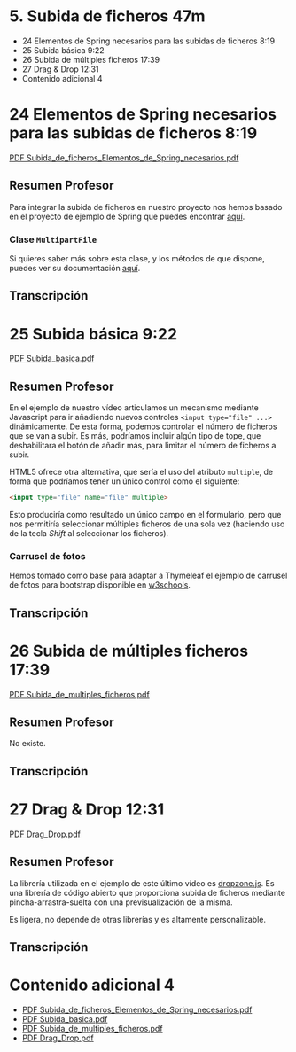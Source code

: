 # 5. Subida de ficheros 47m
   
   * 24 Elementos de Spring necesarios para las subidas de ficheros 8:19 
   * 25 Subida básica 9:22 
   * 26 Subida de múltiples ficheros 17:39 
   * 27 Drag & Drop 12:31 
   * Contenido adicional 4

# 24 Elementos de Spring necesarios para las subidas de ficheros 8:19 
 
[PDF Subida_de_ficheros_Elementos_de_Spring_necesarios.pdf](pdfs/23_Subida_de_ficheros_Elementos_de_Spring_necesarios.pdf)

## Resumen Profesor

Para integrar la subida de ficheros en nuestro proyecto nos hemos basado en el proyecto de ejemplo de Spring que puedes encontrar [aquí](https://spring.io/guides/gs/uploading-files/).

### Clase `MultipartFile`

Si quieres saber más sobre esta clase, y los métodos de que dispone, puedes ver su documentación [aquí](https://docs.spring.io/spring/docs/current/javadoc-api/org/springframework/web/multipart/MultipartFile.html).

## Transcripción

# 25 Subida básica 9:22 

[PDF Subida_basica.pdf](pdfs/24_Subida_basica.pdf)

## Resumen Profesor

En el ejemplo de nuestro vídeo articulamos un mecanismo mediante Javascript para ir añadiendo nuevos controles `<input type="file" ...>` dinámicamente. De esta forma, podemos controlar el número de ficheros que se van a subir. Es más, podríamos incluir algún tipo de tope, que deshabilitara el botón de añadir más, para limitar el número de ficheros a subir.

HTML5 ofrece otra alternativa, que sería el uso del atributo `multiple`, de forma que podríamos tener un único control como el siguiente:

```html
<input type="file" name="file" multiple>
```

Esto produciría como resultado un único campo en el formulario, pero que nos permitiría seleccionar múltiples ficheros de una sola vez (haciendo uso de la tecla *Shift* al seleccionar los ficheros).

### Carrusel de fotos

Hemos tomado como base para adaptar a Thymeleaf el ejemplo de carrusel de fotos para bootstrap disponible en [w3schools](https://www.w3schools.com/bootstrap/bootstrap_carousel.asp).

## Transcripción

# 26 Subida de múltiples ficheros 17:39 

[PDF Subida_de_multiples_ficheros.pdf](pdfs/25_Subida_de_multiples_ficheros.pdf)

## Resumen Profesor

No existe.

## Transcripción

# 27 Drag & Drop 12:31 

[PDF Drag_Drop.pdf](pdfs/26_Drag_Drop.pdf)

## Resumen Profesor

La librería utilizada en el ejemplo de este último vídeo es [dropzone.js](https://www.dropzonejs.com/). Es una librería de código abierto que proporciona subida de ficheros mediante pincha-arrastra-suelta con una previsualización de la misma.

Es ligera, no depende de otras librerías y es altamente personalizable.

## Transcripción

# Contenido adicional 4

* [PDF Subida_de_ficheros_Elementos_de_Spring_necesarios.pdf](pdfs/23_Subida_de_ficheros_Elementos_de_Spring_necesarios.pdf)
* [PDF Subida_basica.pdf](pdfs/24_Subida_basica.pdf)
* [PDF Subida_de_multiples_ficheros.pdf](pdfs/25_Subida_de_multiples_ficheros.pdf)
* [PDF Drag_Drop.pdf](pdfs/26_Drag_Drop.pdf)
